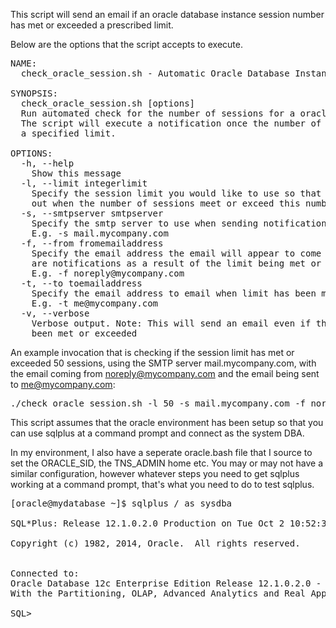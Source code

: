 This script will send an email if an oracle database instance session number has met or exceeded a prescribed limit.

Below are the options that the script accepts to execute.

<pre>
NAME:
  check_oracle_session.sh - Automatic Oracle Database Instance Session Checker v1.0

SYNOPSIS:
  check_oracle_session.sh [options]
  Run automated check for the number of sessions for a oracle database instance.
  The script will execute a notification once the number of sessions exceeds
  a specified limit.

OPTIONS:
  -h, --help
    Show this message
  -l, --limit integerlimit
    Specify the session limit you would like to use so that notifications go
    out when the number of sessions meet or exceed this number. E.g. -l 100
  -s, --smtpserver smtpserver
    Specify the smtp server to use when sending notifications
    E.g. -s mail.mycompany.com
  -f, --from fromemailaddress
    Specify the email address the email will appear to come from when there
    are notifications as a result of the limit being met or exceeded
    E.g. -f noreply@mycompany.com
  -t, --to toemailaddress
    Specify the email address to email when limit has been met or exeeded
    E.g. -t me@mycompany.com
  -v, --verbose
    Verbose output. Note: This will send an email even if the limit has not
    been met or exceeded
</pre>

An example invocation that is checking if the session limit has met or exceeded 50 sessions, using the SMTP server mail.mycompany.com, with the email coming from noreply@mycompany.com and the email being sent to me@mycompany.com:
<pre>
./check_oracle_session.sh -l 50 -s mail.mycompany.com -f noreply@mycompany.com -t me@mycompany.com
</pre>

This script assumes that the oracle environment has been setup so that you can use sqlplus at a command prompt and connect as the system DBA.

In my environment, I also have a seperate oracle.bash file that I source to set the ORACLE_SID, the TNS_ADMIN home etc. You may or may not have a similar configuration, however whatever steps you need to get sqlplus working at a command prompt, that's what you need to do to test sqlplus.

<pre>
[oracle@mydatabase ~]$ sqlplus / as sysdba

SQL*Plus: Release 12.1.0.2.0 Production on Tue Oct 2 10:52:36 2018

Copyright (c) 1982, 2014, Oracle.  All rights reserved.


Connected to:
Oracle Database 12c Enterprise Edition Release 12.1.0.2.0 - 64bit Production
With the Partitioning, OLAP, Advanced Analytics and Real Application Testing options

SQL>
</pre>
